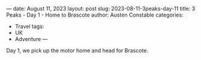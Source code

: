 —
date: August 11, 2023
layout: post
slug: 2023-08-11-3peaks-day-11
title: 3 Peaks - Day 1 - Home to Brascote
author: Austen Constable
categories:
- Travel
tags:
- UK
- Adventure
—

Day 1, we pick up the motor home and head for Brascote. 
